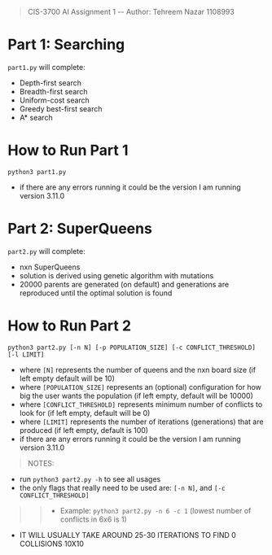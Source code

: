 >CIS-3700 AI Assignment 1 -- Author: Tehreem Nazar 1108993

# Part 1: Searching
`part1.py` will complete:
* Depth-first search
* Breadth-first search
* Uniform-cost search
* Greedy best-first search
* A* search

# How to Run Part 1
`python3 part1.py`
* if there are any errors running it could be the version I am running version 3.11.0


# Part 2: SuperQueens
`part2.py` will complete:
* nxn SuperQueens
* solution is derived using genetic algorithm with mutations
* 20000 parents are generated (on default) and generations are reproduced until the optimal solution is found

# How to Run Part 2
`python3 part2.py [-n N] [-p POPULATION_SIZE] [-c CONFLICT_THRESHOLD] [-l LIMIT]`
* where `[N]` represents the number of queens and the nxn board size (if left empty default will be 10)
* where `[POPULATION_SIZE]` represents an (optional) configuration for how big the user wants the population (if left empty, default will be 10000) 
* where `[CONFLICT_THRESHOLD]` represents minimum number of conflicts to look for (if left empty, default will be 0)
* where `[LIMIT]` represents the number of iterations (generations) that are produced (if left empty, default is 100)
* if there are any errors running it could be the version I am running version 3.11.0
    
>NOTES: 
* run `python3 part2.py -h` to see all usages 
* the only flags that really need to be used are: `[-n N]`, and `[-c CONFLICT_THRESHOLD]`
>>* Example: `python3 part2.py -n 6 -c 1` (lowest number of conflicts in 6x6 is 1)
* IT WILL USUALLY TAKE AROUND 25-30 ITERATIONS TO FIND 0 COLLISIONS 10X10 